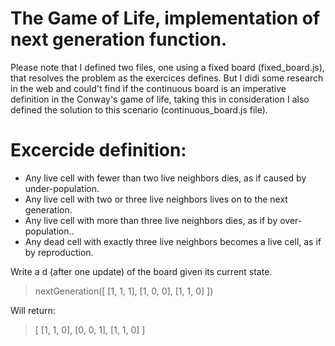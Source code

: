 # The Game of Life, implementation of next generation function.
Please note that I defined two files, one using a fixed board (fixed_board.js), that resolves the problem as the exercices defines.
But I didi some research in the web and could't find if the continuous board is an imperative definition in the Conway's game of life, taking this in consideration I also defined the solution to this scenario (continuous_board.js file).

# Excercide definition:

* Any live cell with fewer than two live neighbors dies, as if caused by under-population.
* Any live cell with two or three live neighbors lives on to the next generation.
* Any live cell with more than three live neighbors dies, as if by over-population..
* Any dead cell with exactly three live neighbors becomes a live cell, as if by reproduction.

Write a d (after one update) of the board given its current state.
> nextGeneration([
  [1, 1, 1],
  [1, 0, 0],
  [1, 1, 0]
])

Will return:
>[
  [1, 1, 0],
  [0, 0, 1],
  [1, 1, 0]
]
